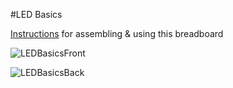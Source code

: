#LED Basics

[Instructions](https://www.alpenglowindustries.com/pages/instructions-home-page) for assembling & using this breadboard

![LEDBasicsFront](https://github.com/AlpenglowIndustries/Alpenglow_CircuitBasics/assets/17057481/89729372-8517-47a6-aa2e-ad6a46b120cc)

![LEDBasicsBack](https://github.com/AlpenglowIndustries/Alpenglow_CircuitBasics/assets/17057481/5aae22f8-c5c2-47bf-9640-59ab8e3990e0)

